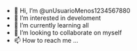 - 👋 Hi, I’m @unUsuarioMenos1234567880
- 👀 I’m interested in develoment
- 🌱 I’m currently learning all
- 💞️ I’m looking to collaborate on myself
- 📫 How to reach me ...

<!---
unUsuarioMenos1234567880/unUsuarioMenos1234567880 is a ✨ special ✨ repository because its `README.md` (this file) appears on your GitHub profile.
You can click the Preview link to take a look at your changes.
--->
